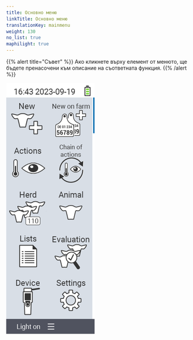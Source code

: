 ```yaml
---
title: Основно меню
linkTitle: Основно меню
translationKey: mainmenu
weight: 130
no_list: true
maphilight: true
---
```

{{% alert title="Съвет" %}}
Ако кликнете върху елемент от менюто, ще бъдете пренасочени към описание на съответната функция.
{{% /alert %}}

<img src="mainmenu.png" alt="Основно меню VitalControl" title="Основно меню" usemap="#workmap" class="maphilight" />

<map name="workmap">
  <area shape="rect" coords="3,40,116,160" alt="Нов" title="Създаване на нови животни&#10;Клик с мишка: отвори документация" href="/bg/docs/new/">
  <area shape="rect" coords="3,160,116,280" alt="Действия" title="Действия с животни&#10;Клик с мишка: отвори документация" href="/bg/docs/actions/">
  <area shape="rect" coords="3,280,116,400" alt="Стадо" title="Меню стадо&#10;Клик с мишка: отвори документация" href="/bg/docs/herd/">
  <area shape="rect" coords="3,400,116,520" alt="Списъци" title="Списъци с животни&#10;Клик с мишка: отвори документация" href="/bg/docs/lists/">
  <area shape="rect" coords="3,520,116,634" alt="Устройство" title="Устройство&#10;Клик с мишка: отвори документация" href="/bg/docs/device/">

  <area shape="rect" coords="116,40,230,160" alt="Нов на фермата" title="Достъп на животни&#10;Клик с мишка: отвори документация" href="/bg/docs/new-on-farm/">
  <area shape="rect" coords="116,160,230,280" alt="Поредица от действия" title="Поредица от действия&#10;Клик с мишка: отвори документация" href="/bg/docs/chain-of-actions/">
  <area shape="rect" coords="116,280,230,400" alt="Животно" title="Животно&#10;Клик с мишка: отвори документация" href="/bg/docs/animal/">
  <area shape="rect" coords="116,400,230,520" alt="Оценка" title="Оценка&#10;Клик с мишка: отвори документация" href="/bg/docs/evaluation/">
  <area shape="rect" coords="116,520,230,634" alt="Настройки" title="Настройки&#10;Клик с мишка: отвори документация" href="/bg/docs/settings/">
</map>
